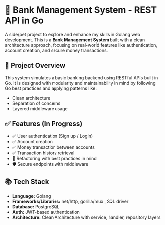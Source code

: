 # 🏦 Bank Management System - REST API in Go

A side/pet project to explore and enhance my skills in Golang web development. This is a **Bank Management System** built with a clean architecture approach, focusing on real-world features like authentication, account creation, and secure money transactions.

## 🚀 Project Overview

This system simulates a basic banking backend using RESTful APIs built in Go. It is designed with modularity and maintainability in mind by following Go best practices and applying patterns like:

- Clean architecture
- Separation of concerns
- Layered middleware usage

## ✅ Features (In Progress)

- ✅ User authentication (Sign up / Login)
- ✅ Account creation
- ✅ Money transaction between accounts
- ✅ Transaction history retrieval
- 🔄 Refactoring with best practices in mind
- 🛡️ Secure endpoints with middleware

## 📚 Tech Stack

- **Language:** Golang
- **Frameworks/Libraries:** net/http, gorilla/mux , SQL driver 
- **Database:** PostgreSQL
- **Auth:** JWT-based authentication
- **Architecture:** Clean Architecture with service, handler, repository layers



